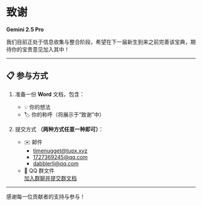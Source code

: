 # 致谢

**Gemini 2.5 Pro**

我们目前正处于信息收集与整合阶段，希望在下一届新生到来之前完善该宝典，期待你的宝贵意见加入其中！

---

## 📋 参与方式

1. 准备一份 **Word** 文档，包含：
   - 💡 你的想法  
   - 🏷️ 你的称呼（将展示于“致谢”中）

2. 提交方式 **（两种方式任意一种即可）**：
   - ✉️ 邮件  
     - [timenugget@tupx.xyz](mailto:timenugget@tupx.xyz)  
     - [1727369245@qq.com](mailto:1727369245@qq.com)  
     - [dabblerli@qq.com](mailto:dabblerli@qq.com)
   - 📂 QQ 群文件  
     [加入群聊并提交群文档](https://qm.qq.com/q/N80scRlJmi)

---

感谢每一位贡献者的支持与参与！
